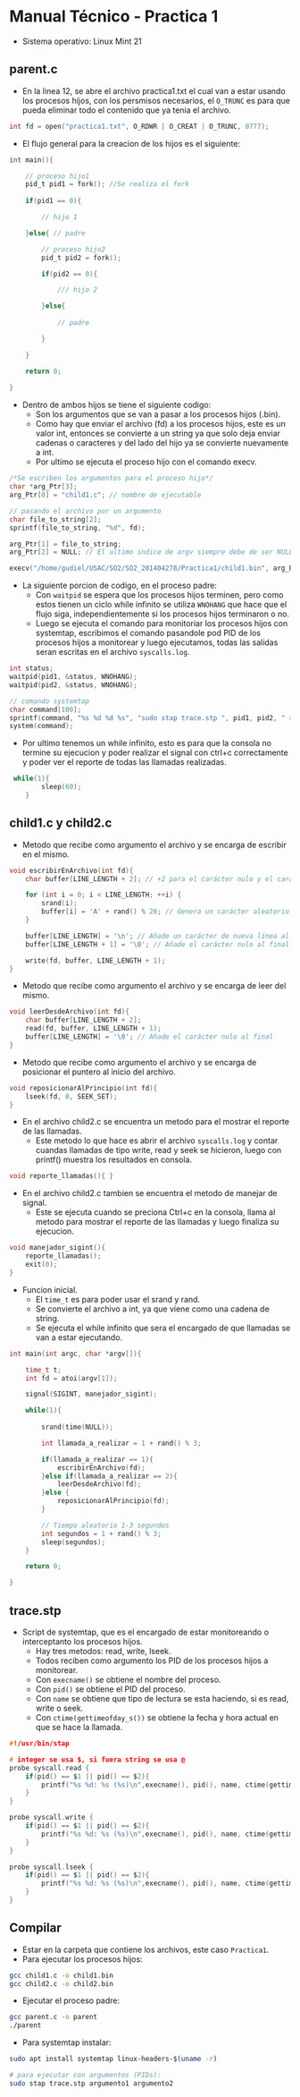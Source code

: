 # Manual Técnico - Practica 1

* Sistema operativo: Linux Mint 21

## parent.c

* En la linea 12, se abre el archivo practica1.txt el cual van a estar usando los procesos hijos, con los persmisos necesarios, el `O_TRUNC` es para que pueda eliminar todo el contenido que ya tenia el archivo.

```c
int fd = open("practica1.txt", O_RDWR | O_CREAT | O_TRUNC, 0777);
```

* El flujo general para la creacion de los hijos es el siguiente:

```c
int main(){

    // proceso hijo1
    pid_t pid1 = fork(); //Se realiza el fork
        
    if(pid1 == 0){ 

        // hijo 1

    }else{ // padre

        // proceso hijo2
        pid_t pid2 = fork();

        if(pid2 == 0){

            /// hijo 2

        }else{
            
            // padre

        }

    }

    return 0;
    
}
```

* Dentro de ambos hijos se tiene el siguiente codigo:
    * Son los argumentos que se van a pasar a los procesos hijos (.bin).
    * Como hay que enviar el archivo (fd) a los procesos hijos, este es un valor int, entonces se convierte a un string ya que solo deja enviar cadenas o caracteres y del lado del hijo ya se convierte nuevamente a int.
    * Por ultimo se ejecuta el proceso hijo con el comando execv.

```c
/*Se escriben los argumentos para el proceso hijo*/
char *arg_Ptr[3];
arg_Ptr[0] = "child1.c"; // nombre de ejecutable

// pasando el archivo por un argumento
char file_to_string[2];
sprintf(file_to_string, "%d", fd);

arg_Ptr[1] = file_to_string;
arg_Ptr[2] = NULL; // El ultimo indice de argv siempre debe de ser NULL

execv("/home/gudiel/USAC/SO2/SO2_201404278/Practica1/child1.bin", arg_Ptr);
```

* La siguiente porcion de codigo, en el proceso padre:
    * Con `waitpid` se espera que los procesos hijos terminen, pero como estos tienen un ciclo while infinito se utiliza `WNOHANG` que hace que el flujo siga, independientemente si los procesos hijos terminaron o no.
    * Luego se ejecuta el comando para monitoriar los procesos hijos con systemtap, escribimos el comando pasandole pod PID de los procesos hijos a monitorear y luego ejecutamos, todas las salidas seran escritas en el archivo `syscalls.log`.

```c
int status;
waitpid(pid1, &status, WNOHANG);
waitpid(pid2, &status, WNOHANG);

// comando systemtap
char command[100];
sprintf(command, "%s %d %d %s", "sudo stap trace.stp ", pid1, pid2, " > syscalls.log");
system(command);
```

* Por ultimo tenemos un while infinito, esto es para que la consola no termine su ejecucion y poder realizar el signal con ctrl+c correctamente y poder ver el reporte de todas las llamadas realizadas.

```c
 while(1){
        sleep(60);
    }
```

## child1.c y child2.c

* Metodo que recibe como argumento el archivo y se encarga de escribir en el mismo.

```c
void escribirEnArchivo(int fd){
    char buffer[LINE_LENGTH + 2]; // +2 para el carácter nulo y el carácter de nueva línea al final

    for (int i = 0; i < LINE_LENGTH; ++i) {
        srand(i);
        buffer[i] = 'A' + rand() % 26; // Genera un carácter aleatorio entre 'A' y 'Z'
    }

    buffer[LINE_LENGTH] = '\n'; // Añade un carácter de nueva línea al final
    buffer[LINE_LENGTH + 1] = '\0'; // Añade el carácter nulo al final

    write(fd, buffer, LINE_LENGTH + 1);
}
```

* Metodo que recibe como argumento el archivo y se encarga de leer del mismo.

```c
void leerDesdeArchivo(int fd){
    char buffer[LINE_LENGTH + 2];
    read(fd, buffer, LINE_LENGTH + 1);
    buffer[LINE_LENGTH] = '\0'; // Añade el carácter nulo al final
}
```

* Metodo que recibe como argumento el archivo y se encarga de posicionar el puntero al inicio del archivo.

```c
void reposicionarAlPrincipio(int fd){
    lseek(fd, 0, SEEK_SET);
}
```

* En el archivo child2.c se encuentra un metodo para el mostrar el reporte de las llamadas.
    * Este metodo lo que hace es abrir el archivo `syscalls.log` y contar cuandas llamadas de tipo write, read y seek se hicieron, luego con printf() muestra los resultados en consola.

```c
void reporte_llamadas(){ }
```

* En el archivo child2.c tambien se encuentra el metodo de manejar de signal.
    * Este se ejecuta cuando se preciona Ctrl+c en la consola, llama al metodo para mostrar el reporte de las llamadas y luego finaliza su ejecucion.

```c
void manejador_sigint(){
    reporte_llamadas();
    exit(0);
}
```

* Funcion inicial.
    * El `time_t` es para poder usar el srand y rand.
    * Se convierte el archivo a int, ya que viene como una cadena de string.
    * Se ejecuta el while infinito que sera el encargado de que llamadas se van a estar ejecutando.

```c
int main(int argc, char *argv[]){

    time_t t;
    int fd = atoi(argv[1]);

    signal(SIGINT, manejador_sigint);

    while(1){
                
        srand(time(NULL));

        int llamada_a_realizar = 1 + rand() % 3;

        if(llamada_a_realizar == 1){
            escribirEnArchivo(fd);
        }else if(llamada_a_realizar == 2){
            leerDesdeArchivo(fd);
        }else {
            reposicionarAlPrincipio(fd);
        }

        // Tiempo aleatorio 1-3 segundos
        int segundos = 1 + rand() % 3;
        sleep(segundos);
    }

    return 0;

}
```

## trace.stp

* Script de systemtap, que es el encargado de estar monitoreando o interceptanto los procesos hijos.
    * Hay tres metodos: read, write, lseek.
    * Todos reciben como argumento los PID de los procesos hijos a monitorear.
    * Con `execname()` se obtiene el nombre del proceso.
    * Con `pid()` se obtiene el PID del proceso.
    * Con `name` se obtiene que tipo de lectura se esta haciendo, si es read, write o seek.
    * Con `ctime(gettimeofday_s())` se obtiene la fecha y hora actual en que se hace la llamada.

```c
#!/usr/bin/stap

# integer se usa $, si fuera string se usa @
probe syscall.read {
    if(pid() == $1 || pid() == $2){
        printf("%s %d: %s (%s)\n",execname(), pid(), name, ctime(gettimeofday_s())) # nombre proceso, pid, tipo lectura
    }
}

probe syscall.write {
    if(pid() == $1 || pid() == $2){
        printf("%s %d: %s (%s)\n",execname(), pid(), name, ctime(gettimeofday_s()))
    }
}

probe syscall.lseek {
    if(pid() == $1 || pid() == $2){
        printf("%s %d: %s (%s)\n",execname(), pid(), name, ctime(gettimeofday_s()))
    }
}
```

## Compilar

* Estar en la carpeta que contiene los archivos, este caso `Practica1`.
* Para ejecutar los procesos hijos:

```bash
gcc child1.c -o child1.bin
gcc child2.c -o child2.bin
```

* Ejecutar el proceso padre:

```bash
gcc parent.c -o parent
./parent
```

* Para systemtap instalar:

```bash
sudo apt install systemtap linux-headers-$(uname -r)

# para ejecutar con argumentos (PIDs):
sudo stap trace.stp argumento1 argumento2
```